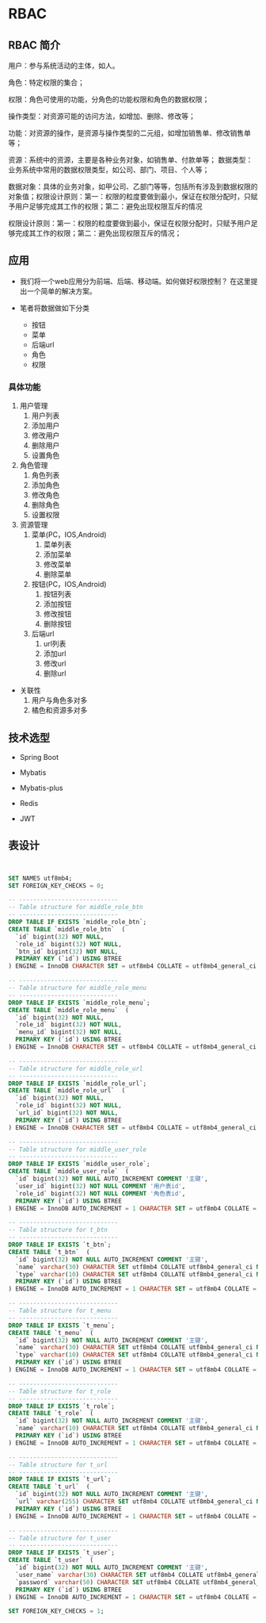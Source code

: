 # RBAC

## RBAC 简介

用户：参与系统活动的主体，如人。 

角色：特定权限的集合； 

权限：角色可使用的功能，分角色的功能权限和角色的数据权限；

操作类型：对资源可能的访问方法，如增加、删除、修改等； 

功能：对资源的操作，是资源与操作类型的二元组，如增加销售单、修改销售单等；

 资源：系统中的资源，主要是各种业务对象，如销售单、付款单等； 数据类型：业务系统中常用的数据权限类型，如公司、部门、项目、个人等；

 数据对象：具体的业务对象，如甲公司、乙部门等等，包括所有涉及到数据权限的对象值；权限设计原则：第一：权限的粒度要做到最小，保证在权限分配时，只赋予用户足够完成其工作的权限；第二：避免出现权限互斥的情况

权限设计原则：第一：权限的粒度要做到最小，保证在权限分配时，只赋予用户足够完成其工作的权限；第二：避免出现权限互斥的情况；







## 应用

- 我们将一个web应用分为前端、后端、移动端。如何做好权限控制？ 在这里提出一个简单的解决方案。



- 笔者将数据做如下分类
  - 按钮
  - 菜单
  - 后端url
  - 角色
  - 权限





### 具体功能

1. 用户管理
   1. 用户列表
   2. 添加用户
   3. 修改用户
   4. 删除用户
   5. 设置角色
2. 角色管理
   1. 角色列表
   2. 添加角色
   3. 修改角色
   4. 删除角色
   5. 设置权限
3. 资源管理
   1. 菜单(PC，IOS,Android)
      1. 菜单列表
      2. 添加菜单
      3. 修改菜单
      4. 删除菜单
   2. 按钮(PC，IOS,Android)
      1. 按钮列表
      2. 添加按钮
      3. 修改按钮
      4. 删除按钮
   3. 后端url
      1. url列表
      2. 添加url
      3. 修改url
      4. 删除url



- 关联性
  1. 用户与角色多对多
  3. 橘色和资源多对多



## 技术选型

- Spring Boot
- Mybatis
- Mybatis-plus

- Redis

- JWT

## 表设计
```sql


SET NAMES utf8mb4;
SET FOREIGN_KEY_CHECKS = 0;

-- ----------------------------
-- Table structure for middle_role_btn
-- ----------------------------
DROP TABLE IF EXISTS `middle_role_btn`;
CREATE TABLE `middle_role_btn`  (
  `id` bigint(32) NOT NULL,
  `role_id` bigint(32) NOT NULL,
  `btn_id` bigint(32) NOT NULL,
  PRIMARY KEY (`id`) USING BTREE
) ENGINE = InnoDB CHARACTER SET = utf8mb4 COLLATE = utf8mb4_general_ci COMMENT = '角色和按钮的关系表' ROW_FORMAT = Dynamic;

-- ----------------------------
-- Table structure for middle_role_menu
-- ----------------------------
DROP TABLE IF EXISTS `middle_role_menu`;
CREATE TABLE `middle_role_menu`  (
  `id` bigint(32) NOT NULL,
  `role_id` bigint(32) NOT NULL,
  `menu_id` bigint(32) NOT NULL,
  PRIMARY KEY (`id`) USING BTREE
) ENGINE = InnoDB CHARACTER SET = utf8mb4 COLLATE = utf8mb4_general_ci COMMENT = '角色和菜单的关系表' ROW_FORMAT = Dynamic;

-- ----------------------------
-- Table structure for middle_role_url
-- ----------------------------
DROP TABLE IF EXISTS `middle_role_url`;
CREATE TABLE `middle_role_url`  (
  `id` bigint(32) NOT NULL,
  `role_id` bigint(32) NOT NULL,
  `url_id` bigint(32) NOT NULL,
  PRIMARY KEY (`id`) USING BTREE
) ENGINE = InnoDB CHARACTER SET = utf8mb4 COLLATE = utf8mb4_general_ci COMMENT = '角色和后端url的关系表' ROW_FORMAT = Dynamic;

-- ----------------------------
-- Table structure for middle_user_role
-- ----------------------------
DROP TABLE IF EXISTS `middle_user_role`;
CREATE TABLE `middle_user_role`  (
  `id` bigint(32) NOT NULL AUTO_INCREMENT COMMENT '主键',
  `user_id` bigint(32) NOT NULL COMMENT '用户表id',
  `role_id` bigint(32) NOT NULL COMMENT '角色表id',
  PRIMARY KEY (`id`) USING BTREE
) ENGINE = InnoDB AUTO_INCREMENT = 1 CHARACTER SET = utf8mb4 COLLATE = utf8mb4_general_ci COMMENT = '用户和角色的关联表' ROW_FORMAT = Dynamic;

-- ----------------------------
-- Table structure for t_btn
-- ----------------------------
DROP TABLE IF EXISTS `t_btn`;
CREATE TABLE `t_btn`  (
  `id` bigint(32) NOT NULL AUTO_INCREMENT COMMENT '主键',
  `name` varchar(30) CHARACTER SET utf8mb4 COLLATE utf8mb4_general_ci NOT NULL COMMENT '名称',
  `type` varchar(10) CHARACTER SET utf8mb4 COLLATE utf8mb4_general_ci NOT NULL COMMENT '终端类型 PC , IOS , ANDROID',
  PRIMARY KEY (`id`) USING BTREE
) ENGINE = InnoDB AUTO_INCREMENT = 1 CHARACTER SET = utf8mb4 COLLATE = utf8mb4_general_ci COMMENT = '按钮表' ROW_FORMAT = Dynamic;

-- ----------------------------
-- Table structure for t_menu
-- ----------------------------
DROP TABLE IF EXISTS `t_menu`;
CREATE TABLE `t_menu`  (
  `id` bigint(32) NOT NULL AUTO_INCREMENT COMMENT '主键',
  `name` varchar(30) CHARACTER SET utf8mb4 COLLATE utf8mb4_general_ci NOT NULL,
  `type` varchar(10) CHARACTER SET utf8mb4 COLLATE utf8mb4_general_ci NOT NULL COMMENT '终端类型 PC , IOS , ANDROID',
  PRIMARY KEY (`id`) USING BTREE
) ENGINE = InnoDB AUTO_INCREMENT = 1 CHARACTER SET = utf8mb4 COLLATE = utf8mb4_general_ci COMMENT = '菜单表' ROW_FORMAT = Dynamic;

-- ----------------------------
-- Table structure for t_role
-- ----------------------------
DROP TABLE IF EXISTS `t_role`;
CREATE TABLE `t_role`  (
  `id` bigint(32) NOT NULL AUTO_INCREMENT COMMENT '主键',
  `name` varchar(10) CHARACTER SET utf8mb4 COLLATE utf8mb4_general_ci NULL DEFAULT NULL COMMENT '角色名称',
  PRIMARY KEY (`id`) USING BTREE
) ENGINE = InnoDB AUTO_INCREMENT = 1 CHARACTER SET = utf8mb4 COLLATE = utf8mb4_general_ci COMMENT = '角色表' ROW_FORMAT = Dynamic;

-- ----------------------------
-- Table structure for t_url
-- ----------------------------
DROP TABLE IF EXISTS `t_url`;
CREATE TABLE `t_url`  (
  `id` bigint(32) NOT NULL AUTO_INCREMENT COMMENT '主键',
  `url` varchar(255) CHARACTER SET utf8mb4 COLLATE utf8mb4_general_ci NOT NULL COMMENT '后端接口地址',
  PRIMARY KEY (`id`) USING BTREE
) ENGINE = InnoDB AUTO_INCREMENT = 1 CHARACTER SET = utf8mb4 COLLATE = utf8mb4_general_ci COMMENT = '后端url' ROW_FORMAT = Dynamic;

-- ----------------------------
-- Table structure for t_user
-- ----------------------------
DROP TABLE IF EXISTS `t_user`;
CREATE TABLE `t_user`  (
  `id` bigint(32) NOT NULL AUTO_INCREMENT COMMENT '主键',
  `user_name` varchar(30) CHARACTER SET utf8mb4 COLLATE utf8mb4_general_ci NOT NULL COMMENT '账号',
  `password` varchar(50) CHARACTER SET utf8mb4 COLLATE utf8mb4_general_ci NOT NULL COMMENT '密码',
  PRIMARY KEY (`id`) USING BTREE
) ENGINE = InnoDB AUTO_INCREMENT = 1 CHARACTER SET = utf8mb4 COLLATE = utf8mb4_general_ci COMMENT = '用户表' ROW_FORMAT = Dynamic;

SET FOREIGN_KEY_CHECKS = 1;

```